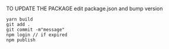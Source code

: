 TO UPDATE THE PACKAGE
edit package.json and bump version

```
yarn build
git add .
git commit -m"message"
npm login // if expired
npm publish
```
